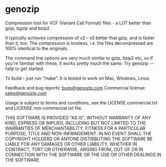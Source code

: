 # genozip
Compression tool for VCF (Variant Call Format) files - a LOT better than gzip, bgzip and bzip2

It typically achieves compression of x2 - x5 better that gzip, and is faster than it, too. The compression is lossless, i.e. the files decompressed are 100% identical to the originals.

The command line options are very much similar to gzip, bzip2 etc, so if you're familiar with these, it works pretty much the same. Try genozip --help to get started.

To build - just run "make". It is tested to work on Mac, Windows, Linux.

Feedback and bug reports: bugs@genozip.com
Commercial license: sales@genozip.com

Usage is subject to terms and conditions, see the LICENSE.commercial.txt and LICENSE.non-commercial.txt file.

THIS SOFTWARE IS PROVIDED "AS IS", WITHOUT WARRANTY OF ANY KIND, EXPRESS OR IMPLIED, INCLUDING BUT NOT LIMITED TO THE WARRANTIES OF MERCHANTABILITY, FITNESS FOR A PARTICULAR PURPOSE, TITLE AND NON-INFRINGEMENT. IN NO EVENT SHALL THE COPYRIGHT HOLDERS OR ANYONE DISTRIBUTING THE SOFTWARE BE LIABLE FOR ANY DAMAGES OR OTHER LIABILITY, WHETHER IN CONTRACT, TORT OR OTHERWISE, ARISING FROM, OUT OF OR IN CONNECTION WITH THE SOFTWARE OR THE USE OR OTHER DEALINGS IN THE SOFTWARE.
